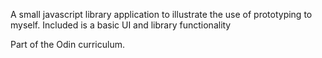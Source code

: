 A small javascript library application to illustrate the use of prototyping to myself.
Included is a basic UI and library functionality

Part of the Odin curriculum.

